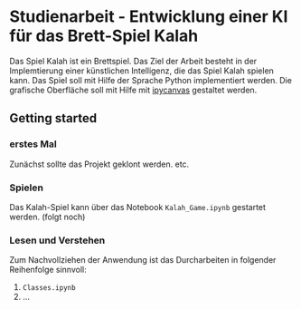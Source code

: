 # Studienarbeit - Entwicklung einer KI für das Brett-Spiel Kalah

Das Spiel Kalah ist ein Brettspiel. Das Ziel der Arbeit besteht in der Implemtierung einer künstlichen Intelligenz, die das Spiel Kalah spielen kann. Das Spiel soll mit Hilfe der Sprache Python implementiert werden. Die grafische Oberfläche soll mit Hilfe mit [ipycanvas](https://ipycanvas.readthedocs.io/en/latest/) gestaltet werden. 

## Getting started

### erstes Mal

Zunächst sollte das Projekt geklont werden. etc.  

### Spielen
Das Kalah-Spiel kann über das Notebook `Kalah_Game.ipynb` gestartet werden. (folgt noch)

### Lesen und Verstehen
Zum Nachvollziehen der Anwendung ist das Durcharbeiten in folgender Reihenfolge sinnvoll:

1. `Classes.ipynb`
2. ...


